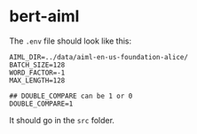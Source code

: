 # bert-aiml

The `.env` file should look like this:

```
AIML_DIR=../data/aiml-en-us-foundation-alice/
BATCH_SIZE=128
WORD_FACTOR=-1
MAX_LENGTH=128

## DOUBLE_COMPARE can be 1 or 0
DOUBLE_COMPARE=1
```

It should go in the `src` folder.